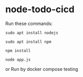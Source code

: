 # node-todo-cicd

Run these commands:


`sudo apt install nodejs`


`sudo apt install npm`


`npm install`

`node app.js`

or Run by docker compose
testing

